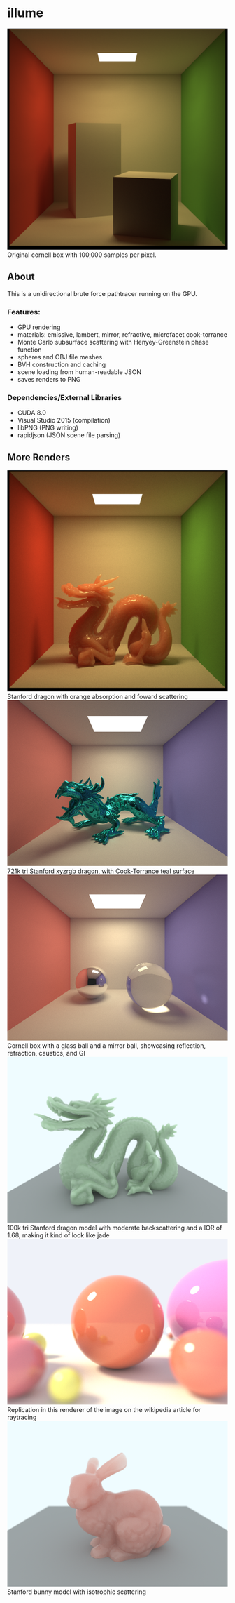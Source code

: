 # illume
![Cornell Box](renders/cornell-1024x1024-100000spp-100md.png?raw=true "Title")
Original cornell box with 100,000 samples per pixel. 

## About
This is a unidirectional brute force pathtracer running on the GPU. 
### Features:
- GPU rendering
- materials: emissive, lambert, mirror, refractive, microfacet cook-torrance
- Monte Carlo subsurface scattering with Henyey-Greenstein phase function
- spheres and OBJ file meshes
- BVH construction and caching
- scene loading from human-readable JSON
- saves renders to PNG

### Dependencies/External Libraries
- CUDA 8.0
- Visual Studio 2015 (compilation)
- libPNG (PNG writing)
- rapidjson (JSON scene file parsing)

## More Renders
![sss dragon in box](renders/cornellsss-1024x1024-10000spp-50md.png?raw=true "Title")
Stanford dragon with orange absorption and foward scattering
![xyzrgb dragon](renders/xyzrgb2-960x720-20000spp-10md.png?raw=true "Title")
721k tri Stanford xyzrgb dragon, with Cook-Torrance teal surface
![Cornell Box](renders/box-960x720-25000spp-10md.png?raw=true "Title")
Cornell box with a glass ball and a mirror ball, showcasing reflection, refraction, caustics, and GI
![sss dragon](renders/hgdragonback4-1440x1080-4000spp-40md.png?raw=true "Title")
100k tri Stanford dragon model with moderate backscattering and a IOR of 1.68, making it kind of look like jade
![spheres](renders/spheres-1440x1080-15000spp-15md.png?raw=true "Title")
Replication in this renderer of the image on the wikipedia article for raytracing
![sss bunny](renders/sss-960x720-5000spp-45md.png?raw=true "Title")
Stanford bunny model with isotrophic scattering
